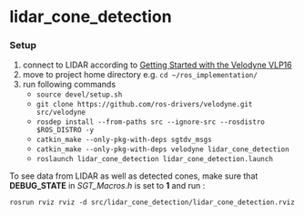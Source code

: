 # lidar_cone_detection

### Setup

1. connect to LIDAR according to [Getting Started with the Velodyne VLP16](http://wiki.ros.org/velodyne/Tutorials/Getting%20Started%20with%20the%20Velodyne%20VLP16)
2. move to project home directory e.g. `cd ~/ros_implementation/`
3. run following commands
    * `source devel/setup.sh`
    * `git clone https://github.com/ros-drivers/velodyne.git src/velodyne`
    * `rosdep install --from-paths src --ignore-src --rosdistro $ROS_DISTRO -y`
    * `catkin_make --only-pkg-with-deps sgtdv_msgs`
    * `catkin_make --only-pkg-with-deps velodyne lidar_cone_detection`
    * `roslaunch lidar_cone_detection lidar_cone_detection.launch`

To see data from LIDAR as well as detected cones, make sure that **DEBUG_STATE** in _SGT_Macros.h_ is set to **1** and run :

`rosrun rviz rviz -d src/lidar_cone_detection/lidar_cone_detection.rviz`